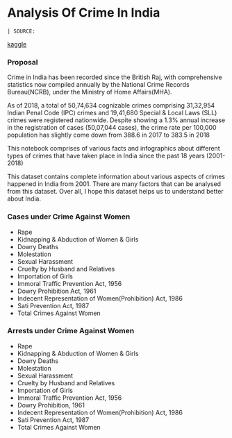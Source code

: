 # Analysis Of Crime In India 


    | SOURCE: 
[kaggle](https://www.kaggle.com/rajanand/crime-in-india)


### Proposal

Crime in India has been recorded since the British Raj, with comprehensive statistics now compiled annually by the National Crime Records Bureau(NCRB), under the Ministry of Home Affairs(MHA).

As of 2018, a total of 50,74,634 cognizable crimes comprising 31,32,954 Indian Penal Code (IPC) crimes and 19,41,680 Special & Local Laws (SLL) crimes were registered nationwide. Despite showing a 1.3% annual increase in the registration of cases (50,07,044 cases), the crime rate per 100,000 population has slightly come down from 388.6 in 2017 to 383.5 in 2018

This notebook comprises of various facts and infographics about different types of crimes that have taken place in India since the past 18 years (2001-2018)

This dataset contains complete information about various aspects of crimes happened in India from 2001. There are many factors that can be analysed from this dataset. Over all, I hope this dataset helps us to understand better about India.



### Cases under Crime Against Women
- Rape
- Kidnapping & Abduction of Women & Girls
- Dowry Deaths
- Molestation
- Sexual Harassment
- Cruelty by Husband and Relatives
- Importation of Girls
- Immoral Traffic Prevention Act, 1956
- Dowry Prohibition Act, 1961
- Indecent Representation of Women(Prohibition) Act, 1986
- Sati Prevention Act, 1987
- Total Crimes Against Women



### Arrests under Crime Against Women
- Rape
- Kidnapping & Abduction of Women & Girls
- Dowry Deaths
- Molestation
- Sexual Harassment
- Cruelty by Husband and Relatives
- Importation of Girls
- Immoral Traffic Prevention Act, 1956
- Dowry Prohibition, 1961
- Indecent Representation of Women(Prohibition) Act, 1986
- Sati Prevention Act, 1987
- Total Crimes Against Women
